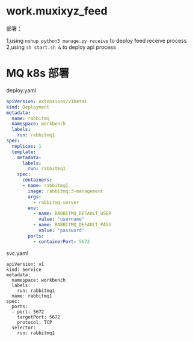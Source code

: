 # work.muxixyz_feed

部署：

1,using `nohup python3 manage.py receive` to deploy feed receive process <br>
2,using `sh start.sh &` to deploy api process <br>


# MQ k8s 部署

deploy.yaml

```yaml
apiVersion: extensions/v1beta1
kind: Deployment
metadata:
  name: rabbitmq
  namespace: workbench
  labels:
    run: rabbitmq1
spec:
  replicas: 1
  template:
    metadata:
      labels:
        run: rabbitmq1
    spec:
      containers:
      - name: rabbitmq1
        image: rabbitmq:3-management
        args:
          - rabbitmq-server
        env:
          - name: RABBITMQ_DEFAULT_USER
            value: "username"
          - name: RABBITMQ_DEFAULT_PASS
            value: "password"
        ports:
          - containerPort: 5672
```

svc.yaml 

```
apiVersion: v1
kind: Service
metadata:
  namespace: workbench
  labels:
    run: rabbitmq1
  name: rabbitmq1
spec:
  ports:
  - port: 5672
    targetPort: 5672
    protocol: TCP
  selector:
    run: rabbitmq1
```
